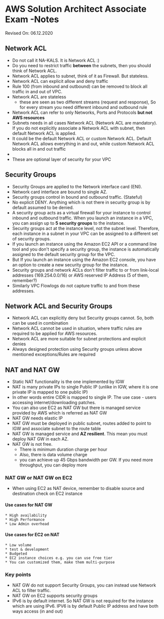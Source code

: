 # AWS Solution Architect Associate Exam -Notes

Revised On: 06.12.2020

## Network ACL

* Do not call it NA-KALS. It is Network ACL :)
* Do you need to restrict traffic **between** the subnets, then you should think of Network ACL.
* Network ACL applies to subnet, think of it as Firewall. But stateless.
* Network ACL can explicit allow and deny traffic
* Rule 100 (from inbound and outbound) can be removed to block all traffic in and out of VPC.
* Network ACL are stateless
  * these are seen as two different streams (request and response), So for every stream you need different inbound and outbound rule
* Network ACL can refer to only Networks, Ports and Protocols **but not AWS resources**
* Subnets needs in all cases Network ACL (Network ACL are mandatory). If you do not explicitly associate a Network ACL with subnet, then default Network ACL is applied.
* It could be the default Network ACL or custom Network ACL. Default Network ACL allows everything in and out, while custom Network ACL blocks all in and out traffic
* 
* These are optional layer of security for your VPC

## Security Groups

* Security Groups are applied to the Network interface card (ENI).
* Network card interface are bound to single AZ.
* Security groups control in bound and outbound traffic. (Stateful)
* No explicit DENY. Anything which is not there in security group is by default assumed to be denied.
* A security group acts as a virtual firewall for your instance to control inbound and outbound traffic. When you launch an instance in a VPC, you can assign up to **5 security groups** to the instance. 
* Security groups act at the instance level, not the subnet level. Therefore, each instance in a subnet in your VPC can be assigned to a different set of security groups.
* If you launch an instance using the Amazon EC2 API or a command line tool and you don't specify a security group, the instance is automatically assigned to the default security group for the VPC. 
* But If you launch an instance using the Amazon EC2 console, you have an option to create a new security group for the instance.
* Security groups and network ACLs don't filter traffic to or from link-local addresses (169.254.0.0/16) or AWS reserved IP Address (5 of them, remember?)
* Similarly VPC Flowlogs do not capture traffic to and from these addresses.

## Network ACL and Security Groups

* Network ACL can explicitly deny but Security groups cannot. So, both can be used in combination
* Network ACL cannot be used in situation, where traffic rules are required to be applied for AWS resources.
* Network ACL are more suitable for subnet protections and explicit denies
* Always designed protection using Security groups unless above mentioned exceptions/Rules are required

## NAT and NAT GW

* Static NAT functionality is the one implemented by IGW
* NAT is many private IPs to single Public IP (unlike in IGW, where it is one private IP is mapped to one public IP)
* In other words entire CIDR is mapped to single IP. The use case - users accessing internet/downloading patches.
* You can also use EC2 as NAT GW but there is managed service provided by AWS which is referred as NAT GW
* NAT GW needs elastic IP
* NAT GW must be deployed in public subnet, routes added to point to IGW and associate subnet to the route table
* NAT GW is managed service and **AZ resilient**. This mean you must deploy NAT GW in each AZ.
* NAT GW is not free.
  * There is minimum duration charge per hour
  * Also, there is data volume charge
  * you can achieve up 45 Gbps bandwidth per GW. If you need more throughput, you can deploy more

### NAT GW or NAT GW on EC2

* When using EC2 as NAT device, remember to disable source and destination check on EC2 instance

#### Use cases for NAT GW

    * High availability
    * High Performance
    * Low Admin overhead
  
#### Use cases for EC2 on NAT

    * Low volume
    * test & development
    * Budgeted
    * EC2 instance choices e.g. you can use free tier
    * You can customized them, make them multi-purpose
  
### Key points

* NAT GW do not support Security Groups, you can instead use Network ACL to filter traffic.
* NAT GW on EC2 supports security groups
* IPv6 is by default internet. So NAT GW is not required for the instance which are using IPv6. IPV6 is by default Public IP address and have both ways access (in and out)
